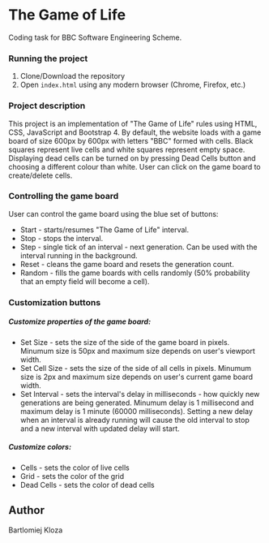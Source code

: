 # The Game of Life
Coding task for BBC Software Engineering Scheme.

### Running the project 
1. Clone/Download the repository
2. Open `index.html` using any modern browser (Chrome, Firefox, etc.)

### Project description
This project is an implementation of "The Game of Life" rules using HTML, CSS, JavaScript and Bootstrap 4. By default, the website loads with a game board of size 600px by 600px with letters "BBC" formed with cells. Black squares represent live cells and white squares represent empty space. Displaying dead cells can be turned on by pressing Dead Cells button and choosing a different colour than white. User can click on the game board to create/delete cells.

### Controlling the game board
User can control the game board using the blue set of buttons:
- Start - starts/resumes "The Game of Life" interval.
- Stop - stops the interval.
- Step - single tick of an interval - next generation. Can be used with the interval running in the background.
- Reset - cleans the game board and resets the generation count.
- Random - fills the game boards with cells randomly (50% probability that an empty field will become a cell).

### Customization buttons
##### Customize properties of the game board:
- Set Size - sets the size of the side of the game board in pixels. Minumum size is 50px and maximum size depends on user's viewport width.
- Set Cell Size - sets the size of the side of all cells in pixels. Minumum size is 2px and maximum size depends on user's current game board width.
- Set Interval - sets the interval's delay in milliseconds - how quickly new generations are being generated. Minumum delay is 1 millisecond and maximum delay is 1 minute (60000 milliseconds). Setting a new delay when an interval is already running will cause the old interval to stop and a new interval with updated delay will start.

##### Customize colors:
- Cells - sets the color of live cells
- Grid - sets the color of the grid
- Dead Cells - sets the color of dead cells

## Author
Bartlomiej Kloza


